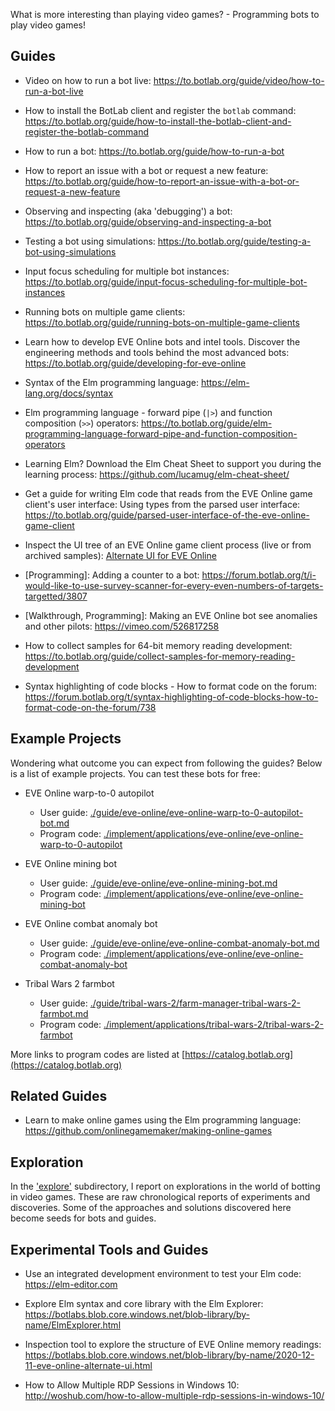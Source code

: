 What is more interesting than playing video games? - Programming bots to play video games!

## Guides

+ Video on how to run a bot live: https://to.botlab.org/guide/video/how-to-run-a-bot-live

+ How to install the BotLab client and register the `botlab` command: https://to.botlab.org/guide/how-to-install-the-botlab-client-and-register-the-botlab-command

+ How to run a bot: https://to.botlab.org/guide/how-to-run-a-bot

+ How to report an issue with a bot or request a new feature: https://to.botlab.org/guide/how-to-report-an-issue-with-a-bot-or-request-a-new-feature

+ Observing and inspecting (aka 'debugging') a bot: https://to.botlab.org/guide/observing-and-inspecting-a-bot

+ Testing a bot using simulations: https://to.botlab.org/guide/testing-a-bot-using-simulations

+ Input focus scheduling for multiple bot instances: https://to.botlab.org/guide/input-focus-scheduling-for-multiple-bot-instances

+ Running bots on multiple game clients: https://to.botlab.org/guide/running-bots-on-multiple-game-clients

+ Learn how to develop EVE Online bots and intel tools. Discover the engineering methods and tools behind the most advanced bots: https://to.botlab.org/guide/developing-for-eve-online

+ Syntax of the Elm programming language: https://elm-lang.org/docs/syntax

+ Elm programming language - forward pipe (`|>`) and function composition (`>>`) operators: https://to.botlab.org/guide/elm-programming-language-forward-pipe-and-function-composition-operators

+ Learning Elm? Download the Elm Cheat Sheet to support you during the learning process: https://github.com/lucamug/elm-cheat-sheet/

+ Get a guide for writing Elm code that reads from the EVE Online game client's user interface: Using types from the parsed user interface: https://to.botlab.org/guide/parsed-user-interface-of-the-eve-online-game-client

+ Inspect the UI tree of an EVE Online game client process (live or from archived samples): [Alternate UI for EVE Online](https://to.botlab.org/guide/alternate-ui-for-eve-online)

+ [Programming]: Adding a counter to a bot: https://forum.botlab.org/t/i-would-like-to-use-survey-scanner-for-every-even-numbers-of-targets-targetted/3807

+ [Walkthrough, Programming]: Making an EVE Online bot see anomalies and other pilots: https://vimeo.com/526817258

+ How to collect samples for 64-bit memory reading development: https://to.botlab.org/guide/collect-samples-for-memory-reading-development

+ Syntax highlighting of code blocks - How to format code on the forum: https://forum.botlab.org/t/syntax-highlighting-of-code-blocks-how-to-format-code-on-the-forum/738

## Example Projects

Wondering what outcome you can expect from following the guides? Below is a list of example projects. You can test these bots for free:

+ EVE Online warp-to-0 autopilot
  + User guide: [./guide/eve-online/eve-online-warp-to-0-autopilot-bot.md](./guide/eve-online/eve-online-warp-to-0-autopilot-bot.md)
  + Program code: [./implement/applications/eve-online/eve-online-warp-to-0-autopilot](./implement/applications/eve-online/eve-online-warp-to-0-autopilot)

+ EVE Online mining bot
  + User guide: [./guide/eve-online/eve-online-mining-bot.md](./guide/eve-online/eve-online-mining-bot.md)
  + Program code: [./implement/applications/eve-online/eve-online-mining-bot](./implement/applications/eve-online/eve-online-mining-bot)

+ EVE Online combat anomaly bot
  + User guide: [./guide/eve-online/eve-online-combat-anomaly-bot.md](./guide/eve-online/eve-online-combat-anomaly-bot.md)
  + Program code: [./implement/applications/eve-online/eve-online-combat-anomaly-bot](./implement/applications/eve-online/eve-online-combat-anomaly-bot)

+ Tribal Wars 2 farmbot
  + User guide: [./guide/tribal-wars-2/farm-manager-tribal-wars-2-farmbot.md](./guide/tribal-wars-2/farm-manager-tribal-wars-2-farmbot.md)
  + Program code: [./implement/applications/tribal-wars-2/tribal-wars-2-farmbot](./implement/applications/tribal-wars-2/tribal-wars-2-farmbot)


More links to program codes are listed at [https://catalog.botlab.org](https://catalog.botlab.org)

## Related Guides

+ Learn to make online games using the Elm programming language: https://github.com/onlinegamemaker/making-online-games

## Exploration

In the ['explore'](./explore) subdirectory, I report on explorations in the world of botting in video games. These are raw chronological reports of experiments and discoveries. Some of the approaches and solutions discovered here become seeds for bots and guides.


## Experimental Tools and Guides

+ Use an integrated development environment to test your Elm code: https://elm-editor.com

+ Explore Elm syntax and core library with the Elm Explorer: https://botlabs.blob.core.windows.net/blob-library/by-name/ElmExplorer.html

+ Inspection tool to explore the structure of EVE Online memory readings: https://botlabs.blob.core.windows.net/blob-library/by-name/2020-12-11-eve-online-alternate-ui.html

+ How to Allow Multiple RDP Sessions in Windows 10: http://woshub.com/how-to-allow-multiple-rdp-sessions-in-windows-10/
